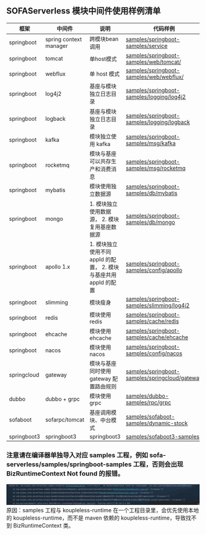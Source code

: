 ## SOFAServerless 模块中间件使用样例清单

| 框架          | 中间件                    | 说明                                          | 代码样例                                                                                                                                                      |
|-------------|------------------------|---------------------------------------------|-----------------------------------------------------------------------------------------------------------------------------------------------------------|
| springboot  | spring context manager | 跨模块bean调用                                   | [samples/springboot-samples/service](https://github.com/sofastack/sofa-serverless/tree/master/samples/springboot-samples/service)                         |  
| springboot  | tomcat                 | 单host模式                                     | [samples/springboot-samples/web/tomcat/](https://github.com/sofastack-guides/springboot-samples/tree/master/samples/web/tomcat)                           | 
| springboot  | webflux                | 单 host 模式                                   | [samples/springboot-samples/web/webflux/](https://github.com/sofastack-guides/springboot-samples/tree/master/samples/web/webflux)                         |
| springboot  | log4j2                 | 基座与模块独立日志目录                                 | [samples/springboot-samples/logging/log4j2](https://github.com/sofastack/sofa-serverless/tree/master/samples/springboot-samples/logging/log4j2)           |
| springboot  | logback                | 基座与模块独立日志目录                                 | [samples/springboot-samples/logging/logback](https://github.com/sofastack/sofa-serverless/tree/master/samples/springboot-samples/logging/logback)         |  
| springboot  | kafka                  | 模块独立使用 kafka                                | [samples/springboot-samples/msg/kafka](https://github.com/sofastack/sofa-serverless/tree/master/samples/springboot-samples/msg/kafka/)                    |
| springboot  | rocketmq               | 模块与基座可以共存生产和消费消息                            | [samples/springboot-samples/msg/rocketmq](https://github.com/sofastack/sofa-serverless/tree/master/samples/springboot-samples/msg/rocketmq/)              |
| springboot  | mybatis                | 模块使用独立数据源                                   | [samples/springboot-samples/db/mybatis](https://github.com/sofastack/sofa-serverless/tree/master/samples/springboot-samples/db/mybatis)                   |
| springboot  | mongo                  | 1. 模块独立使用数据源， 2. 模块复用基座数据源                  | [samples/springboot-samples/db/mongo](https://github.com/sofastack/sofa-serverless/tree/master/samples/springboot-samples/db/mongo)                       |
| springboot  | apollo 1.x             | 1. 模块独立使用不同 appId 的配置， 2. 模块与基座共用 appId 的配置 | [samples/springboot-samples/config/apollo](https://github.com/sofastack/sofa-serverless/tree/master/samples/springboot-samples/config/apollo)             |
| springboot  | slimming               | 模块瘦身                                        | [samples/springboot-samples/slimming/log4j2](https://github.com/sofastack/sofa-serverless/tree/master/samples/springboot-samples/slimming/log4j2)         |
| springboot  | redis                  | 模块使用 redis                                  | [samples/springboot-samples/cache/redis](https://github.com/sofastack/sofa-serverless/tree/master/samples/springboot-samples/cache/redis)                 |
| springboot  | ehcache                | 模块使用 ehcache                                | [samples/springboot-samples/cache/ehcache](https://github.com/sofastack/sofa-serverless/tree/master/samples/springboot-samples/cache/ehcache)             |
| springboot  | nacos                  | 模块使用 nacos                                  | [samples/springboot-samples/config/nacos](https://github.com/sofastack/sofa-serverless/tree/master/samples/springboot-samples/config/nacos)               |
| springcloud | gateway                | 模块与基座同时使用 gateway 配置路由规则                    | [samples/springboot-samples/springcloud/gateway](https://github.com/sofastack/sofa-serverless/tree/master/samples/springboot-samples/springcloud/gateway) |
| dubbo       | dubbo + grpc           | 模块使用 grpc                                   | [samples/dubbo-samples/rpc/grpc](https://github.com/sofastack/sofa-serverless/tree/master/samples/dubbo-samples/rpc/grpc)                                 |
| sofaboot    | sofarpc/tomcat         | 基座调用模块、中台模式                                 | [samples/sofaboot-samples/dynamic-stock](https://github.com/sofastack/sofa-serverless/tree/master/samples/sofaboot-samples/dynamic-stock)                 | 
| springboot3 | springboot3            | springboot3                                 | [samples/sofaboot3-samples](https://github.com/sofastack/sofa-serverless/tree/master/samples/sofaboot3-samples)                                           |       |
### 注意请在编译器单独导入对应 samples 工程，例如 sofa-serverless/samples/springboot-samples 工程，否则会出现 BizRuntimeContext Not found 的报错。
![biz runtime context not found](bizruntimecontext_not_found.png)
原因：samples 工程与 koupleless-runtime 在一个工程目录里，会优先使用本地的 koupleless-runtime，而不是 maven 依赖的 koupleless-runtime，导致找不到 BizRuntimeContext 类。
